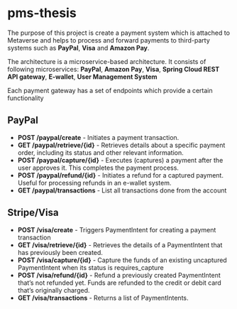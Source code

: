 # pms-thesis
The purpose of this project is create a payment system which is attached to Metaverse and helps to process and forward payments to third-party systems such as **PayPal**, **Visa** and **Amazon Pay**.

The architecture is a microservice-based architecture. It consists of following microservices: **PayPal**, **Amazon Pay**, **Visa**, **Spring Cloud REST API gateway**, **E-wallet**, **User Management System**

Each payment gateway has a set of endpoints which provide a certain functionality

## PayPal

 - **POST /paypal/create** - Initiates a payment transaction.
 - **GET /paypal/retrieve/{id}** - Retrieves details about a specific payment order, including its status and other relevant information.
 - **POST /paypal/capture/{id}** - Executes (captures) a payment after the user approves it. This completes the payment process.
 - **POST /paypal/refund/{id}** - Initiates a refund for a captured payment. Useful for processing refunds in an e-wallet system.
 - **GET /paypal/transactions** - List all transactions done from the account

## Stripe/Visa
 - **POST /visa/create** - Triggers PaymentIntent for creating a payment transaction
 - **GET /visa/retrieve/{id}** - Retrieves the details of a PaymentIntent that has previously been created.
 - **POST /visa/capture/{id}** - Capture the funds of an existing uncaptured PaymentIntent when its status is requires_capture
 - **POST /visa/refund/{id}** - Refund a previously created PaymentIntent that’s not refunded yet. Funds are refunded to the credit or debit card that’s originally charged.
 - **GET /visa/transactions** - Returns a list of PaymentIntents.